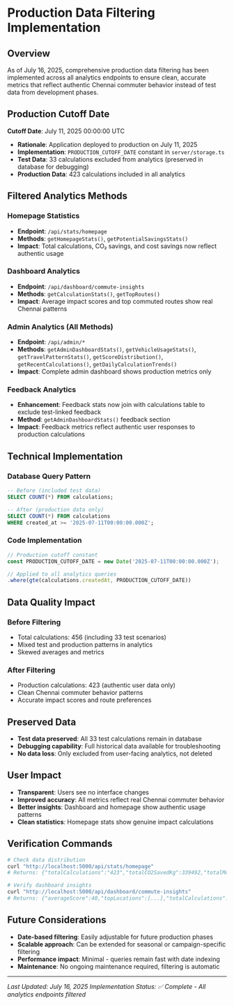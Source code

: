 # Production Data Filtering Implementation

## Overview

As of July 16, 2025, comprehensive production data filtering has been implemented across all analytics endpoints to ensure clean, accurate metrics that reflect authentic Chennai commuter behavior instead of test data from development phases.

## Production Cutoff Date

**Cutoff Date**: July 11, 2025 00:00:00 UTC
- **Rationale**: Application deployed to production on July 11, 2025
- **Implementation**: `PRODUCTION_CUTOFF_DATE` constant in `server/storage.ts`
- **Test Data**: 33 calculations excluded from analytics (preserved in database for debugging)
- **Production Data**: 423 calculations included in all analytics

## Filtered Analytics Methods

### Homepage Statistics
- **Endpoint**: `/api/stats/homepage`
- **Methods**: `getHomepageStats()`, `getPotentialSavingsStats()`
- **Impact**: Total calculations, CO₂ savings, and cost savings now reflect authentic usage

### Dashboard Analytics
- **Endpoint**: `/api/dashboard/commute-insights`
- **Methods**: `getCalculationStats()`, `getTopRoutes()`
- **Impact**: Average impact scores and top commuted routes show real Chennai patterns

### Admin Analytics (All Methods)
- **Endpoint**: `/api/admin/*`
- **Methods**: `getAdminDashboardStats()`, `getVehicleUsageStats()`, `getTravelPatternStats()`, `getScoreDistribution()`, `getRecentCalculations()`, `getDailyCalculationTrends()`
- **Impact**: Complete admin dashboard shows production metrics only

### Feedback Analytics
- **Enhancement**: Feedback stats now join with calculations table to exclude test-linked feedback
- **Method**: `getAdminDashboardStats()` feedback section
- **Impact**: Feedback metrics reflect authentic user responses to production calculations

## Technical Implementation

### Database Query Pattern
```sql
-- Before (included test data)
SELECT COUNT(*) FROM calculations;

-- After (production data only)
SELECT COUNT(*) FROM calculations 
WHERE created_at >= '2025-07-11T00:00:00.000Z';
```

### Code Implementation
```typescript
// Production cutoff constant
const PRODUCTION_CUTOFF_DATE = new Date('2025-07-11T00:00:00.000Z');

// Applied to all analytics queries
.where(gte(calculations.createdAt, PRODUCTION_CUTOFF_DATE))
```

## Data Quality Impact

### Before Filtering
- Total calculations: 456 (including 33 test scenarios)
- Mixed test and production patterns in analytics
- Skewed averages and metrics

### After Filtering
- Production calculations: 423 (authentic user data only)
- Clean Chennai commuter behavior patterns
- Accurate impact scores and route preferences

## Preserved Data

- **Test data preserved**: All 33 test calculations remain in database
- **Debugging capability**: Full historical data available for troubleshooting
- **No data loss**: Only excluded from user-facing analytics, not deleted

## User Impact

- **Transparent**: Users see no interface changes
- **Improved accuracy**: All metrics reflect real Chennai commuter behavior
- **Better insights**: Dashboard and homepage show authentic usage patterns
- **Clean statistics**: Homepage stats show genuine impact calculations

## Verification Commands

```bash
# Check data distribution
curl "http://localhost:5000/api/stats/homepage"
# Returns: {"totalCalculations":"423","totalCO2SavedKg":339492,"totalMoneySaved":16972476}

# Verify dashboard insights
curl "http://localhost:5000/api/dashboard/commute-insights"  
# Returns: {"averageScore":40,"topLocations":[...],"totalCalculations":"423"}
```

## Future Considerations

- **Date-based filtering**: Easily adjustable for future production phases
- **Scalable approach**: Can be extended for seasonal or campaign-specific filtering
- **Performance impact**: Minimal - queries remain fast with date indexing
- **Maintenance**: No ongoing maintenance required, filtering is automatic

---

*Last Updated: July 16, 2025*
*Implementation Status: ✅ Complete - All analytics endpoints filtered*